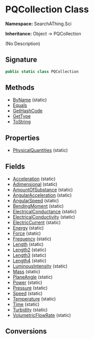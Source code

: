 # PQCollection Class
**Namespace:** SearchAThing.Sci

**Inheritance:** Object → PQCollection

(No Description)

## Signature
```csharp
public static class PQCollection
```
## Methods
- [ByName](PQCollection/ByName.md) (static)
- [Equals](PQCollection/Equals.md)
- [GetHashCode](PQCollection/GetHashCode.md)
- [GetType](PQCollection/GetType.md)
- [ToString](PQCollection/ToString.md)
## Properties
- [PhysicalQuantities](PQCollection/PhysicalQuantities.md) (static)
## Fields
- [Acceleration](PQCollection/Acceleration.md) (static)
- [Adimensional](PQCollection/Adimensional.md) (static)
- [AmountOfSubstance](PQCollection/AmountOfSubstance.md) (static)
- [AngularAcceleration](PQCollection/AngularAcceleration.md) (static)
- [AngularSpeed](PQCollection/AngularSpeed.md) (static)
- [BendingMoment](PQCollection/BendingMoment.md) (static)
- [ElectricalConductance](PQCollection/ElectricalConductance.md) (static)
- [ElectricalConductivity](PQCollection/ElectricalConductivity.md) (static)
- [ElectricCurrent](PQCollection/ElectricCurrent.md) (static)
- [Energy](PQCollection/Energy.md) (static)
- [Force](PQCollection/Force.md) (static)
- [Frequency](PQCollection/Frequency.md) (static)
- [Length](PQCollection/Length.md) (static)
- [Length2](PQCollection/Length2.md) (static)
- [Length3](PQCollection/Length3.md) (static)
- [Length4](PQCollection/Length4.md) (static)
- [LuminousIntensity](PQCollection/LuminousIntensity.md) (static)
- [Mass](PQCollection/Mass.md) (static)
- [PlaneAngle](PQCollection/PlaneAngle.md) (static)
- [Power](PQCollection/Power.md) (static)
- [Pressure](PQCollection/Pressure.md) (static)
- [Speed](PQCollection/Speed.md) (static)
- [Temperature](PQCollection/Temperature.md) (static)
- [Time](PQCollection/Time.md) (static)
- [Turbidity](PQCollection/Turbidity.md) (static)
- [VolumetricFlowRate](PQCollection/VolumetricFlowRate.md) (static)
## Conversions
